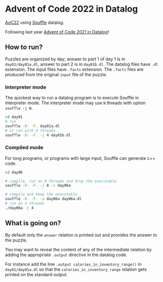 # Advent of Code 2022 in Datalog

[AoC22](https://adventofcode.com/2022) using [Souffle](https://souffle-lang.github.io/) datalog.

Following last year [Advent of Code 2021 in Datalog](https://github.com/quentin/aoc21-datalog)!

## How to run?

Puzzles are organized by day; answer to part 1 of day 1 is in `day01/day01a.dl`, answer to part 2 is in `day01b.dl`.
The datalog files have `.dl` extension. The input files have `.facts` extension. The `.facts` files are produced from the original `input` file of the puzzle.

### Interpreter mode

The quickest way to run a datalog program is to execute Souffle in interpreter mode.
The interpreter mode may use `N` threads with option `souffle -j N`.

```bash
cd day01
# run
souffle -D- -F. day01a.dl
# or run with 4 threads
souffle -D- -F. -j 4 day01b.dl
```

### Compiled mode

For long programs, or programs with large input, Souffle can generate c++ code.

```bash
cd day06

# compile, run on 8 threads and drop the executable
souffle -D- -F. -j 8 -c day06a

# compile and keep the executable
souffle -D- -F. -o day06a day06a.dl
# run on 4 threads
./day06a -j 4
```

## What is going on?

By default only the `answer` relation is printed out and provides the answer to the puzzle.

You may want to reveal the content of any of the intermediate relation by adding the appropriate `.output`
directive in the datalog code.

For instance add the line `.output calories_in_inventory_range()` in `day01/day01a.dl` so that the `calories_in_inventory_range` relation gets printed on the standard output.


